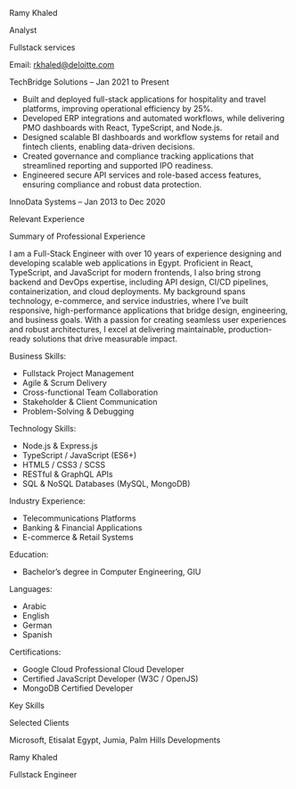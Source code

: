 Ramy Khaled

Analyst 

Fullstack services

Email: rkhaled@deloitte.com

TechBridge Solutions – Jan 2021 to Present

- Built and deployed full-stack applications for hospitality and travel platforms, improving operational efficiency by 25%.
- Developed ERP integrations and automated workflows, while delivering PMO dashboards with React, TypeScript, and Node.js.
- Designed scalable BI dashboards and workflow systems for retail and fintech clients, enabling data-driven decisions.
- Created governance and compliance tracking applications that streamlined reporting and supported IPO readiness.
- Engineered secure API services and role-based access features, ensuring compliance and robust data protection.

InnoData Systems – Jan 2013 to Dec 2020

Relevant Experience

Summary of Professional Experience

I am a Full-Stack Engineer with over 10 years of experience designing and developing scalable web applications in Egypt. Proficient in React, TypeScript, and JavaScript for modern frontends, I also bring strong backend and DevOps expertise, including API design, CI/CD pipelines, containerization, and cloud deployments. My background spans technology, e-commerce, and service industries, where I’ve built responsive, high-performance applications that bridge design, engineering, and business goals. With a passion for creating seamless user experiences and robust architectures, I excel at delivering maintainable, production-ready solutions that drive measurable impact.

Business Skills:

- Fullstack Project Management
- Agile &amp; Scrum Delivery
- Cross-functional Team Collaboration
- Stakeholder &amp; Client Communication
- Problem-Solving &amp; Debugging

Technology Skills:

- Node.js &amp; Express.js
- TypeScript / JavaScript (ES6+)
- HTML5 / CSS3 / SCSS
- RESTful &amp; GraphQL APIs
- SQL &amp; NoSQL Databases (MySQL, MongoDB)

Industry Experience:

- Telecommunications Platforms
- Banking &amp; Financial Applications
- E-commerce &amp; Retail Systems

Education:

- Bachelor’s degree in Computer Engineering,   GIU

Languages:

- Arabic
- English
- German
- Spanish

Certifications:

- Google Cloud Professional Cloud Developer
- Certified JavaScript Developer (W3C / OpenJS)
- MongoDB Certified Developer

Key Skills	

Selected Clients

Microsoft, Etisalat Egypt, Jumia, Palm Hills Developments

Ramy Khaled

Fullstack Engineer

<!-- image -->
